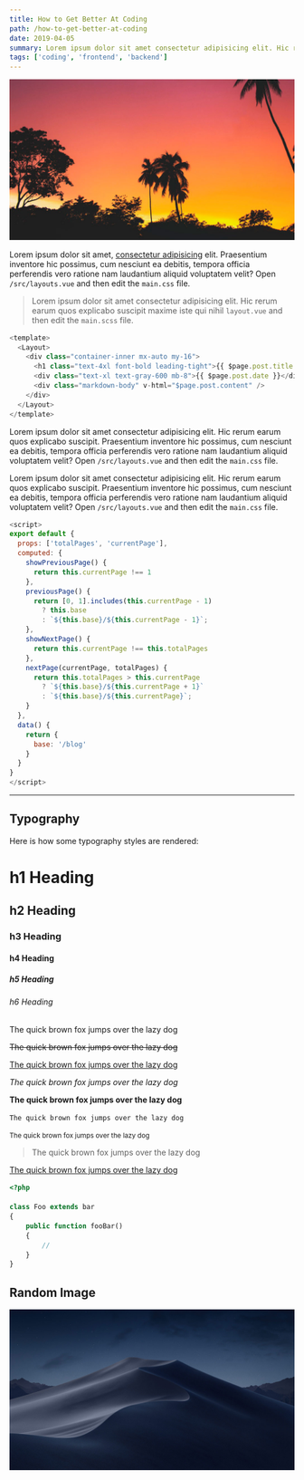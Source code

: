 ```yaml
---
title: How to Get Better At Coding
path: /how-to-get-better-at-coding
date: 2019-04-05
summary: Lorem ipsum dolor sit amet consectetur adipisicing elit. Hic rerum earum quos explicabo suscipit maxime iste qui nihil. Reiciendis asperiores minus necmmmmmmessitatibus
tags: ['coding', 'frontend', 'backend']
---
```


![background](./images/blog_bg_2.jpg)

Lorem ipsum dolor sit amet, [consectetur adipisicing](https://google.ca) elit. Praesentium inventore hic possimus, cum nesciunt ea debitis, tempora officia perferendis vero ratione nam laudantium aliquid voluptatem velit? Open `/src/layouts.vue` and then edit the `main.css` file.

> Lorem ipsum dolor sit amet consectetur adipisicing elit. Hic rerum earum quos explicabo suscipit maxime iste qui nihil `layout.vue` and then edit the `main.scss` file.

```js
<template>
  <Layout>
    <div class="container-inner mx-auto my-16">
      <h1 class="text-4xl font-bold leading-tight">{{ $page.post.title }}</h1>
      <div class="text-xl text-gray-600 mb-8">{{ $page.post.date }}</div>
      <div class="markdown-body" v-html="$page.post.content" />
    </div>
  </Layout>
</template>
```

Lorem ipsum dolor sit amet consectetur adipisicing elit. Hic rerum earum quos explicabo suscipit. Praesentium inventore hic possimus, cum nesciunt ea debitis, tempora officia perferendis vero ratione nam laudantium aliquid voluptatem velit? Open `/src/layouts.vue` and then edit the `main.css` file.

Lorem ipsum dolor sit amet consectetur adipisicing elit. Hic rerum earum quos explicabo suscipit. Praesentium inventore hic possimus, cum nesciunt ea debitis, tempora officia perferendis vero ratione nam laudantium aliquid voluptatem velit? Open `/src/layouts.vue` and then edit the `main.css` file.

```js
<script>
export default {
  props: ['totalPages', 'currentPage'],
  computed: {
    showPreviousPage() {
      return this.currentPage !== 1
    },
    previousPage() {
      return [0, 1].includes(this.currentPage - 1)
        ? this.base
        : `${this.base}/${this.currentPage - 1}`;
    },
    showNextPage() {
      return this.currentPage !== this.totalPages
    },
    nextPage(currentPage, totalPages) {
      return this.totalPages > this.currentPage
        ? `${this.base}/${this.currentPage + 1}`
        : `${this.base}/${this.currentPage}`;
    }
  },
  data() {
    return {
      base: '/blog'
    }
  }
}
</script>
```

---

## Typography

Here is how some typography styles are rendered:

# h1 Heading
## h2 Heading
### h3 Heading
#### h4 Heading
##### h5 Heading
###### h6 Heading

The quick brown fox jumps over the lazy dog

<s>The quick brown fox jumps over the lazy dog</s>

<u>The quick brown fox jumps over the lazy dog</u>

_The quick brown fox jumps over the lazy dog_

**The quick brown fox jumps over the lazy dog**

`The quick brown fox jumps over the lazy dog`

<small>The quick brown fox jumps over the lazy dog</small>

> The quick brown fox jumps over the lazy dog

[The quick brown fox jumps over the lazy dog](https://google.ca)

```php
<?php

class Foo extends bar
{
    public function fooBar()
    {
        //
    }
}
```

## Random Image

![mojave](./images/mojave-night.jpg)
